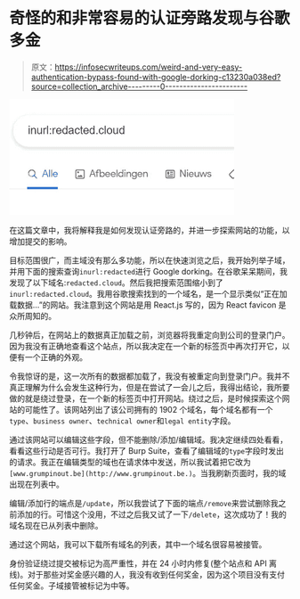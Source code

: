 # 奇怪的和非常容易的认证旁路发现与谷歌多金

> 原文：<https://infosecwriteups.com/weird-and-very-easy-authentication-bypass-found-with-google-dorking-c13230a038ed?source=collection_archive---------0----------------------->

![](img/8240836a9dc6714385b508a954c3e7c6.png)

在这篇文章中，我将解释我是如何发现认证旁路的，并进一步探索网站的功能，以增加提交的影响。

目标范围很广，而主域没有那么多功能，所以在快速浏览之后，我开始列举子域，并用下面的搜索查询`inurl:redacted`进行 Google dorking。在谷歌呆呆期间，我发现了以下域名:`redacted.cloud`。然后我把搜索范围缩小到了`inurl:redacted.cloud`。我用谷歌搜索找到的一个域名，是一个显示类似“正在加载数据…”的网站。我注意到这个网站是用 React.js 写的，因为 React favicon 是众所周知的。

几秒钟后，在网站上的数据真正加载之前，浏览器将我重定向到公司的登录门户。因为我没有正确地查看这个站点，所以我决定在一个新的标签页中再次打开它，以便有一个正确的外观。

令我惊讶的是，这一次所有的数据都加载了，我没有被重定向到登录门户。我并不真正理解为什么会发生这种行为，但是在尝试了一会儿之后，我得出结论，我所要做的就是绕过登录，在一个新的标签页中打开网站。绕过之后，是时候探索这个网站的可能性了。该网站列出了该公司拥有的 1902 个域名，每个域名都有一个`type`、`business owner`、`technical owner`和`legal entity`字段。

通过该网站可以编辑这些字段，但不能删除/添加/编辑域。我决定继续四处看看，看看这些行动是否可行。我打开了 Burp Suite，查看了编辑域的`type`字段时发出的请求。我正在编辑类型的域也在请求体中发送，所以我试着把它改为`[www.grumpinout.be](http://www.grumpinout.be.)`。当我刷新页面时，我的域出现在列表中。

编辑/添加行的端点是`/update`，所以我尝试了下面的端点`/remove`来尝试删除我之前添加的行。可惜这个没用，不过之后我又试了一下`/delete`，这次成功了！我的域名现在已从列表中删除。

通过这个网站，我可以下载所有域名的列表，其中一个域名很容易被接管。

身份验证绕过提交被标记为高严重性，并在 24 小时内修复(整个站点和 API 离线)。对于那些对奖金感兴趣的人，我没有收到任何奖金，因为这个项目没有支付任何奖金。子域接管被标记为中等。